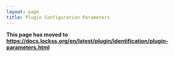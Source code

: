 ```yaml
---
layout: page
title: Plugin Configuration Parameters
---
```


**This page has moved to <https://docs.lockss.org/en/latest/plugin/identification/plugin-parameters.html>**
